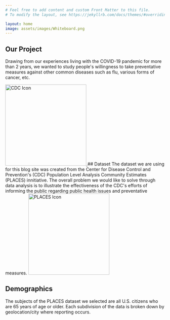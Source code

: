 ```yaml
---
# Feel free to add content and custom Front Matter to this file.
# To modify the layout, see https://jekyllrb.com/docs/themes/#overriding-theme-defaults

layout: home
image: assets/images/Whiteboard.png
---
```

## Our Project
Drawing from our experiences living with the COVID-19 pandemic for more than 2 years, we wanted to study people's willingness to take preventative measures against
other common diseases such as flu, various forms of cancer, etc. 

<a href="https://www.cdc.gov"> 
    <img src="https://news.delta.com/sites/default/files/styles/crop_freeform/public/2020-03/cdc-logo.png?itok=ym4usQYY" alt="CDC Icon" style="width:256px;height:256px">
</a>
## Dataset
The dataset we are using for this blog site was created from the Center for Disease Control and Prevention's (CDC) Population Level Analysis Community Estimates (PLACES) innitiative. The overall problem we would like to solve through data analysis is to illustrate the effectiveness of the CDC's efforts of informing the public regarding public health issues and preventative measures.

<a href="https://www.cdc.gov/places/">
    <img src="https://www.cdc.gov/places/about/images/PLACES-logo-full-color.jpg?_=04735" alt="PLACES Icon" style="width:256px;height:256px">
</a>

## Demographics
The subjects of the PLACES dataset we selected are all U.S. citizens who are 65 years of age or older. Each subdivision of the data is broken down by geolocation/city where reporting occurs.
